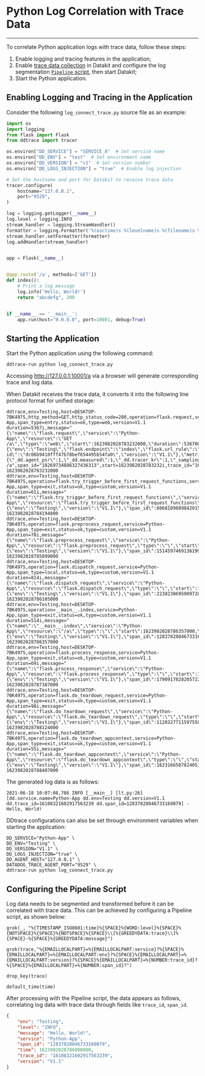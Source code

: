 # Python Log Correlation with Trace Data
---

To correlate Python application logs with trace data, follow these steps:

1. Enable logging and tracing features in the application;  
2. Enable [trace data collection](../../../integrations/ddtrace.md) in Datakit and configure the log segmentation [`Pipeline` script](../../../pipeline/use-pipeline/pipeline-quick-start.md), then start Datakit;  
3. Start the Python application.

## Enabling Logging and Tracing in the Application

Consider the following `log_connect_trace.py` source file as an example:

```python
import os
import logging
from flask import Flask
from ddtrace import tracer

os.environ["DD_SERVICE"] = "SERVICE_A"  # Set service name
os.environ["DD_ENV"] = "test"  # Set environment name
os.environ["DD_VERSION"] = "v1"  # Set version number
os.environ["DD_LOGS_INJECTION"] = "true"  # Enable log injection

# Set the hostname and port for Datakit to receive trace data
tracer.configure(
    hostname="127.0.0.1",
    port="9529",
)

log = logging.getLogger(__name__)
log.level = logging.INFO
stream_handler = logging.StreamHandler()
formatter = logging.Formatter('%(asctime)s %(levelname)s %(filename)s %(dd.service)s %(dd.trace_id)s %(funcName)s:%(lineno)s %(message)s')
stream_handler.setFormatter(formatter)
log.addHandler(stream_handler)


app = Flask(__name__)


@app.route('/a', methods=['GET'])
def index():
    # Print a log message
    log.info('Hello, World!')
    return "abcdefg", 200


if __name__ == '__main__':
    app.run(host="0.0.0.0", port=10001, debug=True)
```

## Starting the Application

Start the Python application using the following command:

```shell
ddtrace-run python log_connect_trace.py 
```

Accessing http://127.0.0.1:10001/a via a browser will generate corresponding trace and log data.

When Datakit receives the trace data, it converts it into the following line protocol format for unified storage:

```
ddtrace,env=Testing,host=DESKTOP-7BK497S,http_method=GET,http_status_code=200,operation=flask.request,service=Python-App,span_type=entry,status=ok,type=web,version=V1.1 duration=5367i,message="{\"name\":\"flask.request\",\"service\":\"Python-App\",\"resource\":\"GET /a\",\"type\":\"web\",\"start\":1623982028783232000,\"duration\":5367000,\"meta\":{\"env\":\"Testing\",\"flask.endpoint\":\"index\",\"flask.url_rule\":\"/a\",\"flask.version\":\"1.1.2\",\"http.method\":\"GET\",\"http.status_code\":\"200\",\"http.url\":\"http://127.0.0.1:10001/a\",\"runtime-id\":\"dc06b9410fff47b78bef654495b54fa0\",\"version\":\"V1.1\"},\"metrics\":{\"_dd.agent_psr\":1,\"_dd.measured\":1,\"_dd.tracer_kr\":1,\"_sampling_priority_v1\":1,\"system.pid\":188},\"span_id\":18269734886327436313,\"trace_id\":16108321602917563239,\"parent_id\":0,\"error\":0}",parent_id="0",pid="188",resource="GET /a",span_id="18269734886327436313",start=1623982028783232i,trace_id="16108321602917563239" 1623982028783232000
ddtrace,env=Testing,host=DESKTOP-7BK497S,operation=flask.try_trigger_before_first_request_functions,service=Python-App,span_type=exit,status=ok,type=custom,version=V1.1 duration=61i,message="{\"name\":\"flask.try_trigger_before_first_request_functions\",\"service\":\"Python-App\",\"resource\":\"flask.try_trigger_before_first_request_functions\",\"type\":\"\",\"start\":1623982028784194000,\"duration\":61000,\"meta\":{\"env\":\"Testing\",\"version\":\"V1.1\"},\"span_id\":6068109889842015244,\"trace_id\":16108321602917563239,\"parent_id\":18269734886327436313,\"error\":0}",parent_id="18269734886327436313",resource="flask.try_trigger_before_first_request_functions",span_id="6068109889842015244",start=1623982028784194i,trace_id="16108321602917563239" 1623982028784194000
ddtrace,env=Testing,host=DESKTOP-7BK497S,operation=flask.preprocess_request,service=Python-App,span_type=exit,status=ok,type=custom,version=V1.1 duration=78i,message="{\"name\":\"flask.preprocess_request\",\"service\":\"Python-App\",\"resource\":\"flask.preprocess_request\",\"type\":\"\",\"start\":1623982028785899000,\"duration\":78000,\"meta\":{\"env\":\"Testing\",\"version\":\"V1.1\"},\"span_id\":15145974691361995518,\"trace_id\":16108321602917563239,\"parent_id\":18269734886327436313,\"error\":0}",parent_id="18269734886327436313",resource="flask.preprocess_request",span_id="15145974691361995518",start=1623982028785899i,trace_id="16108321602917563239" 1623982028785899000
ddtrace,env=Testing,host=DESKTOP-7BK497S,operation=flask.dispatch_request,service=Python-App,span_type=local,status=ok,type=custom,version=V1.1 duration=814i,message="{\"name\":\"flask.dispatch_request\",\"service\":\"Python-App\",\"resource\":\"flask.dispatch_request\",\"type\":\"\",\"start\":1623982028786105000,\"duration\":814000,\"meta\":{\"env\":\"Testing\",\"version\":\"V1.1\"},\"span_id\":2238238695909728580,\"trace_id\":16108321602917563239,\"parent_id\":18269734886327436313,\"error\":0}",parent_id="18269734886327436313",resource="flask.dispatch_request",span_id="2238238695909728580",start=1623982028786105i,trace_id="16108321602917563239" 1623982028786105000
ddtrace,env=Testing,host=DESKTOP-7BK497S,operation=__main__.index,service=Python-App,span_type=exit,status=ok,type=custom,version=V1.1 duration=514i,message="{\"name\":\"__main__.index\",\"service\":\"Python-App\",\"resource\":\"/a\",\"type\":\"\",\"start\":1623982028786357000,\"duration\":514000,\"meta\":{\"env\":\"Testing\",\"version\":\"V1.1\"},\"span_id\":12837828046733169079,\"trace_id\":16108321602917563239,\"parent_id\":2238238695909728580,\"error\":0}",parent_id="2238238695909728580",resource="/a",span_id="12837828046733169079",start=1623982028786357i,trace_id="16108321602917563239" 1623982028786357000
ddtrace,env=Testing,host=DESKTOP-7BK497S,operation=flask.process_response,service=Python-App,span_type=exit,status=ok,type=custom,version=V1.1 duration=69i,message="{\"name\":\"flask.process_response\",\"service\":\"Python-App\",\"resource\":\"flask.process_response\",\"type\":\"\",\"start\":1623982028787387000,\"duration\":69000,\"meta\":{\"env\":\"Testing\",\"version\":\"V1.1\"},\"span_id\":17909178282057225013,\"trace_id\":16108321602917563239,\"parent_id\":18269734886327436313,\"error\":0}",parent_id="18269734886327436313",resource="flask.process_response",span_id="17909178282057225013",start=1623982028787387i,trace_id="16108321602917563239" 1623982028787387000
ddtrace,env=Testing,host=DESKTOP-7BK497S,operation=flask.do_teardown_request,service=Python-App,span_type=exit,status=ok,type=custom,version=V1.1 duration=98i,message="{\"name\":\"flask.do_teardown_request\",\"service\":\"Python-App\",\"resource\":\"flask.do_teardown_request\",\"type\":\"\",\"start\":1623982028788124000,\"duration\":98000,\"meta\":{\"env\":\"Testing\",\"version\":\"V1.1\"},\"span_id\":11203277115975583667,\"trace_id\":16108321602917563239,\"parent_id\":18269734886327436313,\"error\":0}",parent_id="18269734886327436313",resource="flask.do_teardown_request",span_id="11203277115975583667",start=1623982028788124i,trace_id="16108321602917563239" 1623982028788124000
ddtrace,env=Testing,host=DESKTOP-7BK497S,operation=flask.do_teardown_appcontext,service=Python-App,span_type=exit,status=ok,type=custom,version=V1.1 duration=55i,message="{\"name\":\"flask.do_teardown_appcontext\",\"service\":\"Python-App\",\"resource\":\"flask.do_teardown_appcontext\",\"type\":\"\",\"start\":1623982028788407000,\"duration\":55000,\"meta\":{\"env\":\"Testing\",\"version\":\"V1.1\"},\"span_id\":16231665078240518932,\"trace_id\":16108321602917563239,\"parent_id\":18269734886327436313,\"error\":0}",parent_id="18269734886327436313",resource="flask.do_teardown_appcontext",span_id="16231665078240518932",start=1623982028788407i,trace_id="16108321602917563239" 1623982028788407000
```

The generated log data is as follows:

```
2021-06-18 10:07:08,786 INFO [__main__] [lt.py:26] [dd.service.name=Python-App dd.env=Testing dd.version=V1.1 dd.trace_id=16108321602917563239 dd.span_id=12837828046733169079] - Hello, World!
```

DDtrace configurations can also be set through environment variables when starting the application:

```shell
DD_SERVICE="Python-App" \
DD_ENV="Testing" \
DD_VERSION="V1.1" \
DD_LOGS_INJECTION="true" \
DD_AGENT_HOST="127.0.0.1" \
DATADOG_TRACE_AGENT_PORT="9529" \
ddtrace-run python log_connect_trace.py 
```

## Configuring the Pipeline Script

Log data needs to be segmented and transformed before it can be correlated with trace data. This can be achieved by configuring a Pipeline script, as shown below:

```shell
grok(_, "%{TIMESTAMP_ISO8601:time}%{SPACE}%{WORD:level}%{SPACE}%{NOTSPACE}%{SPACE}%{NOTSPACE}%{SPACE}\\[%{GREEDYDATA:trace}\\]%{SPACE}-%{SPACE}%{GREEDYDATA:message}")

grok(trace,"%{EMAILLOCALPART}=%{EMAILLOCALPART:service}?%{SPACE}%{EMAILLOCALPART}=%{EMAILLOCALPART:env}?%{SPACE}%{EMAILLOCALPART}=%{EMAILLOCALPART:version}?%{SPACE}%{EMAILLOCALPART}=%{NUMBER:trace_id}?%{SPACE}%{EMAILLOCALPART}=%{NUMBER:span_id}?")

drop_key(trace)

default_time(time)
```

After processing with the Pipeline script, the data appears as follows, correlating log data with trace data through fields like `trace_id`, `span_id`.

```json
{
    "env": "Testing",
    "level": "INFO",
    "message": "Hello, World!",
    "service": "Python-App",
    "span_id": "12837828046733169079",
    "time": 1623982028786000000,
    "trace_id": "16108321602917563239",
    "version": "V1.1"
}
```